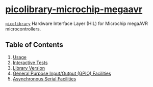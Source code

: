 # [picolibrary-microchip-megaavr](https://github.com/apcountryman/picolibrary-microchip-megaavr)
[`picolibrary`](https://github.com/apcountryman/picolibrary) Hardware Interface Layer
(HIL) for Microchip megaAVR microcontrollers.

## Table of Contents
1. [Usage](usage.md)
1. [Interactive Tests](test-interactive.md)
1. [Library Version](library_version.md)
1. [General Purpose Input/Output (GPIO) Facilities](gpio.md)
1. [Asynchronous Serial Facilities](asynchronous_serial.md)
